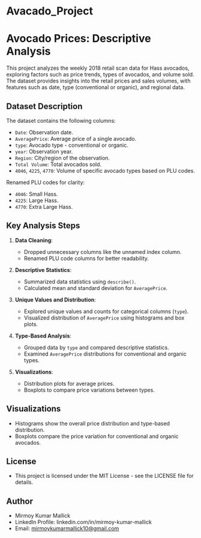 # Avacado_Project
# Avocado Prices: Descriptive Analysis

This project analyzes the weekly 2018 retail scan data for Hass avocados, exploring factors such as price trends, types of avocados, and volume sold. The dataset provides insights into the retail prices and sales volumes, with features such as date, type (conventional or organic), and regional data.

## Dataset Description

The dataset contains the following columns:
- `Date`: Observation date.
- `AveragePrice`: Average price of a single avocado.
- `type`: Avocado type - conventional or organic.
- `year`: Observation year.
- `Region`: City/region of the observation.
- `Total Volume`: Total avocados sold.
- `4046`, `4225`, `4770`: Volume of specific avocado types based on PLU codes.

Renamed PLU codes for clarity:
- `4046`: Small Hass.
- `4225`: Large Hass.
- `4770`: Extra Large Hass.

## Key Analysis Steps

1. **Data Cleaning**:
   - Dropped unnecessary columns like the unnamed index column.
   - Renamed PLU code columns for better readability.

2. **Descriptive Statistics**:
   - Summarized data statistics using `describe()`.
   - Calculated mean and standard deviation for `AveragePrice`.

3. **Unique Values and Distribution**:
   - Explored unique values and counts for categorical columns (`type`).
   - Visualized distribution of `AveragePrice` using histograms and box plots.

4. **Type-Based Analysis**:
   - Grouped data by `type` and compared descriptive statistics.
   - Examined `AveragePrice` distributions for conventional and organic types.

5. **Visualizations**:
   - Distribution plots for average prices.
   - Boxplots to compare price variations between types.

## Visualizations

- Histograms show the overall price distribution and type-based distribution.
- Boxplots compare the price variation for conventional and organic avocados.

## License
- This project is licensed under the MIT License - see the LICENSE file for details.
  
## Author
- Mirmoy Kumar Mallick
- LinkedIn Profile: linkedin.com/in/mirmoy-kumar-mallick
- Email: mirmoykumarmallick10@gmail.com
